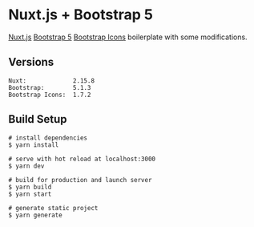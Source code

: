 # Nuxt.js + Bootstrap 5 

[Nuxt.js](https://github.com/nuxt/nuxt.js)
[Bootstrap 5](https://github.com/twbs/bootstrap)
[Bootstrap Icons](https://github.com/twbs/icons) boilerplate with some modifications.

## Versions
```
Nuxt:             2.15.8
Bootstrap:        5.1.3
Bootstrap Icons:  1.7.2
```

## 

## Build Setup
```
# install dependencies
$ yarn install

# serve with hot reload at localhost:3000
$ yarn dev

# build for production and launch server
$ yarn build
$ yarn start

# generate static project
$ yarn generate


```


